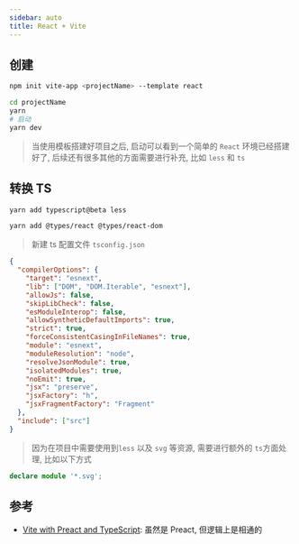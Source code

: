 ```yaml
---
sidebar: auto
title: React + Vite
---
```


## 创建

```bash
npm init vite-app <projectName> --template react

cd projectName
yarn
# 启动
yarn dev

```

> 当使用模板搭建好项目之后, 启动可以看到一个简单的 `React` 环境已经搭建好了, 后续还有很多其他的方面需要进行补充, 比如 `less` 和 `ts`

## 转换 TS

```bash
yarn add typescript@beta less

yarn add @types/react @types/react-dom
```

> 新建 ts 配置文件 `tsconfig.json`

```json
{
  "compilerOptions": {
    "target": "esnext",
    "lib": ["DOM", "DOM.Iterable", "esnext"],
    "allowJs": false,
    "skipLibCheck": false,
    "esModuleInterop": false,
    "allowSyntheticDefaultImports": true,
    "strict": true,
    "forceConsistentCasingInFileNames": true,
    "module": "esnext",
    "moduleResolution": "node",
    "resolveJsonModule": true,
    "isolatedModules": true,
    "noEmit": true,
    "jsx": "preserve",
    "jsxFactory": "h",
    "jsxFragmentFactory": "Fragment"
  },
  "include": ["src"]
}
```

> 因为在项目中需要使用到`less` 以及 `svg` 等资源, 需要进行额外的 `ts`方面处理, 比如以下方式

```ts
declare module '*.svg';
```

## 参考

- [Vite with Preact and TypeScript](https://fettblog.eu/typescript-vite-preact/): 虽然是 Preact, 但逻辑上是相通的

<!-- https://juejin.im/post/5e71db2ee51d45270313855c#heading-4 -->

<!-- https://juejin.im/post/5f1463ae5188252e7c21d7fa -->

